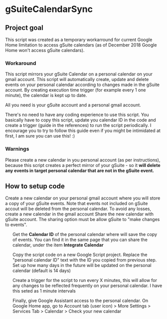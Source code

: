 # gSuiteCalendarSync
## Project goal
This script was created as a temporary workarround for current Google Home limitation to access gSuite calendars (as of December 2018 Google Home won't access gSuite calendars).
### Workaround
This script mirrors your gSuite Calendar on a personal calendar on your gmail account. This script will automatically create, update and delete events on your personal calendar according to changes made in the gSuite account. By creating execution time trigger (for example every 1 one minute), the calendar is kept up to date.

All you need is your gSuite account and a personal gmail account.

There's no need to have any coding experience to use this script. You basically have to copy this script, update you calendar ID in the code and create a trigger (guide in the references) to run the script periodically. I encourage you to try to follow this guide even if you might be intimidated at first, I am sure you can use this! :)

### Warnings
Please create a new calendar in you personal account (as per instructions), because this script creates a perfect mirror of your gSuite - so it **will delete any events in target personal calendar that are not in the gSuite event.**

## How to setup code

Create a new calendar on your personal gmail account where you will store a copy of your gSuite events. Note that events not included on gSuite accout will be deleted from the personal calendar. To avoid any losses, create a new calendar in the gmail account
Share the new calendar with gSuite account. The sharing option must be allow gSuite to "make changes to events".</ol>
		<ol>Get the <strong>Calendar ID</strong> of the personal calendar where will save the copy of events. You can find it in the same page that you can share the calendar, under the item <strong>Integrate Calendar</strong></ol>
		<ol>Copy the script code on a new Google Script project. Replace the "personal calendar ID" text with the ID you copied from previous step. Set up how many days in the future will be updated on the personal calendar (default is 14 days)</ol>
		<ol>Create a trigger for the script to run every X minutes, this will allow for any changes to be reflected frequently on your personal calendar. I have this seted as 1 minute intervals</ol>
		<ol>Finally, give Google Assistant access to the personal calendar. On Google Home app, go to Account tab (user icon) > More Settings > Services Tab > Calendar > Check your new calendar</ol>


